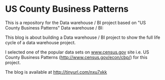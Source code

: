 # US County Business Patterns
This is a repository for the Data warehouse / BI project based on "US County Business Patterns"
Data warehouse / BI:

This blog is about building a Data warehouse / BI project to show the full life cycle of a data warehouse project.

I selected one of the popular data sets on www.census.gov site i.e. US County Business Patterns (http://www.census.gov/econ/cbp/) for this project.
 
The blog is available at http://tinyurl.com/nxu7xkk
